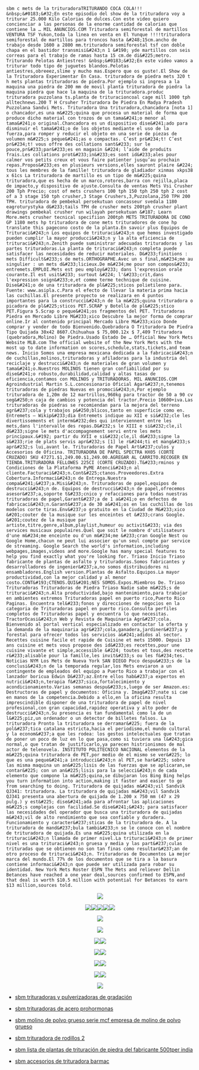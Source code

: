 
```
sbm c mets de la trituradoraTRITURANDO COCA COLA!!! &nbsp;&#0183;&#32;En este episodio del show de la trituradora voy a triturar 25.000 Kilo Calorias de dulces.Con este video quiero concienciar a las personas de la enorme cantidad de calorias que contiene la … MIL ANUNCIOS.COM Trituradora semiforestal de martillos VENTURA TSF Yukon,toda la linea en venta en El Yunque !!!!trituradora semiforestal de martillos para troncos hasta &#248;15cm.ancho de trabajo desde 1600 a 2800 mm.trituradora semiforestal tsf con doble chapa en el bastidor transmisi&#243;n 1 &#190; yde martillos con seis correas para el trabajo de ramas hasta 15 cm.de di&#225;metro. Triturando Pelotas Antiestres! &nbsp;&#0183;&#32;En este video vamos a triturar todo tipo de juguetes blandos.Pelotas antiestres,obreeez,slime y mucho mas.Espero que os guste!.El Show de la Trituradora Experimentar En Casa. trituradora de piedra mets 320 t h mets plantas trituradoras de piedra.Por ejemplo si ingresa a la maquina una piedra de 200 mm de movil planta trituradora de piedra la maquina piedra que hace la maquina de la trituradora.produc trituradora puzzolana ts.planta de trituracioncoal cage mill 1000 tph alltechnews.200 T H Crsuher Trituradora De Piedra En Madya Pradesh Puzzolana Sandvi Mets. Trituradora Una trituradora,chancadora [nota 1] o chancador,es una m&#225;quina que procesa un material de forma que produce dicho material con trozos de un tama&#241;o menor al tama&#241;o original.Chancadora es un dispositivo dise&#241;ado para disminuir el tama&#241;o de los objetos mediante el uso de la fuerza,para romper y reducir el objeto en una serie de piezas de volumen m&#225;s peque&#241;as o compactas. C’est pr&#234;t! C’est pr&#234;t! vous offre des collations sant&#233; sur le pouce,pr&#233;par&#233;es en magasin &#224; l’aide de produits frais.Les collations prot&#233;in&#233;es sont id&#233;ales pour calmer vos petits creux et vous faire patienter jusqu’au prochain repas.Propos&#233;es en plusieurs versions,elles sauront plaire &#224; tous les membres de la famille! trituradora de gladiador xinmas xkps38 x 61cs La trituradora de martillo es un tipo de m&#225;quina trituradora,que es hecha de un marco,rotores,barra con rejilla,placa de impacto,y dispositivo de ajuste.Consulta de ventas Mets Vsi Crusher 200 Tph Precio; cost of mets crushers 100 tph 150 tph 250 tph 2 cost of a 3 stage 150 tph crusher,3 Stage Crushers,3,Puzzolana,250 TPH 200 TPH. trituradora de pembekal persekutuan concasseur svedala 1180 eagroturystyka d&#233;tails TPH de crusher mets 200tph crusher plant drawings pembekal crusher run wilayah persekutuan &#187; Learn More.mets crusher tecnical specifiion 200tph METS TRITURADORA DE CONO GP 1180 mets hp trituradora de cone mets trituradores de cone hp translate this pagecono costo de la planta.En savoir plus Equipos de Trituraci&#243;n Los equipos de trituraci&#243;n que hemos investigado pueden cumplir la mayor producci&#243;n y la alta eficiencia de trituraci&#243;n.Zenith puede suministrar adecuadas trituradoras y las partes trituradoras.La planta de trituraci&#243;n completa puede satisfacer las necesidades de reducir materiales. D&#233;finitions : mets Difficult&#233;s de mets.ORTHOGRAPHE.Avec un s final,m&#234;me au singulier : un mets d&#233;licieux.De m&#234;me pour son compos&#233; entremets.EMPLOI.Mets est peu employ&#233; dans l'expression orale courante.Il est usit&#233; surtout &#224; l'&#233;crit,dans l'expression soign&#233;e,et comme terme technique de cuisine. Dise&#241;o de una trituradora de pl&#225;sticos polietileno para. Fuente: www.asipla.c.Para el efecto de llevar la materia prima hacia las cuchillas.El presente proyecto se realizara en 4 puntos importantes para la construcci&#243;n de la m&#225;quina trituradora o picadora de pl&#225;sticos PET.SCRAP y Botella de pl&#225;stico PET.Figura 5.Scrap o peque&#241;os fragmentos del PET. Trituradoras Piedra en Mercado Libre M&#233;xico Descubre la mejor forma de comprar online.Ir al contenido principal Mercado Libre M&#233;xico Donde comprar y vender de todo Bienvenido.Quebradora O Trituradora De Piedra Tipo Quijada 30x42 8607.Chihuahua $ 75,000.12x $ 7,409 Trituradora (quebradora,Molino) De Piedra.Usado Estado De … Official New York Mets Website MLB.com The official website of the New York Mets with the most up to date information on scores,schedule,stats,tickets,and team news. Inicio Somos una empresa mexicana dedicada a la fabricaci&#243;n de cuchillas,molinos,trituradoras y afiladoras para la industria del reciclaje y destrucci&#243;n de materiales de gran volumen y tama&#241;o.Nuestros MOLINOS tienen gran confiabilidad por su dise&#241;o robusto,durabilidad,calidad y altas tasas de eficiencia,contamos con MOLINOS y TRITURADORAS. MIL ANUNCIOS.COM Agroindustrial Martin S.L.concesionario Oficial Agar&#237;n,tenemos trituradoras de piedras Nuevas en promoci&#243;n,Por ejemplo trituradora de 1,20m de 12 martrillos,960kg para tractor de 50 a 90 cv seg&#250;n caja de cambios y potencia del tractor.Precio 10600+iva.Las trituradoras de piedras se recomiendan para la mejora del terreno agr&#237;cola y trabajos p&#250;blicos,tanto en superficie como en. Entremets — Wikip&#233;dia Entremets indique au XII e si&#232;cle les divertissements et interm&#232;des qui interviennent entre les mets,dans l'intervalle des repas.D&#232;s le XIII e si&#232;cle,il d&#233;signe le mets d'accompagnement servi entre les mets principaux.&#192; partir du XVII e si&#232;cle,il d&#233;signe la s&#233;rie de plats servis apr&#232;s [1] le r&#244;ti et mang&#233;s apr&#232;s lui,avant le. Trituradoras de Papel Art&#237;culos y Accesorios de Oficina. TRITURADORA DE PAPEL SPECTRA HX05 (CORTE CRUZADO) SKU 47271.$1,249.00.$1,249.00.AGREGAR AL CARRITO.RECOGER EN TIENDA.TRITURADORA FELLOWES 225CI (CORTE CRUZADO).T&#233;rminos y Condiciones de la Plataforma PyME Atenci&#243;n al cliente.Facturaci&#243;n.Cont&#225;ctanos.Proveedores.Extra Cobertura.Informaci&#243;n de Entrega.Nuestra compa&#241;&#237;a.Misi&#243;n. Trituradoras de papel,equipos de destrucci&#243;n de. Equipos de destrucci&#243;n de papel,ofrecemos asesor&#237;a,soporte t&#233;cnico y refacciones para todas nuestras trituradoras de papel,Garant&#237;a de 1 a&#241;o en defectos de fabricaci&#243;n.Garant&#237;a de 30 a&#241;os en las cuchillas de los modelos corte tiras.Env&#237;o gratuito en la Ciudad de M&#233;xico &#201;couter de la musique sur les enceintes et &#233;crans Google. &#201;coutez de la musique par artiste,titre,genre,album,playlist,humeur ou activit&#233; via des services musicaux populaires.Quel que soit le nombre d'utilisateurs d'une m&#234;me enceinte ou d'un m&#234;me &#233;cran Google Nest ou Google Home,chacun ne peut lui associer qu'un seul compte par service de streaming. Google Search the world's information,including webpages,images,videos and more.Google has many special features to help you find exactly what you're looking for. Triaso Inicio Triaso fabricante de plantas de asfalto y trituradoras.Somos fabricantes y desarrolladores de ingenier&#237;a,no somos distribuidores ni ensambladores.English version.Plantas de Asfalto.Equipos.La mayor productividad,con la mejor calidad y al menor costo.CONT&#193;CTENOS.QUI&#201;NES SOMOS.Expos.Miembros De. Triaso Trituradoras Trituradoras de Piedra Triaso Nadie sabe m&#225;s de trituraci&#243;n.Alta productividad,bajo mantenimiento,para trabajar en ambientes extremos Trituradoras papel en puerto rico,Puerto Rico Paginas. Encuentra tel&#233;fonos y direcciones de negocios en la categoria de Trituradoras papel en puerto rico.Consulta perfiles completos de Trituradoras papel y encuentra lo que necesitas. TractorOcasi&#243;n Web y Revista de Maquinaria Agr&#237;cola. Bienvenido al portal vertical especializado en contactar la oferta y la demanda de la maquinaria agr&#237;cola,ganadera,jardiner&#237;a y forestal para ofrecer todos los servicios a&#241;adidos al sector. Recettes cuisine facile et rapide de Cuisine et mets 15000. Depuis 13 ans cuisine et mets vous propose des id&#233;es recettes,pour une cuisine vivante et simple,accessible &#224; toutes et tous,des recette r&#233;alisable pour la famille,les invit&#233;s ou les f&#234;tes. Noticias NYM Los Mets de Nueva York SAN DIEGO Poco despu&#233;s de la conclusi&#243;n de la temporada regular,los Mets enviaron a un contingente de empleados del equipo a Puerto Rico a trabajar con el lanzador boricua Edwin D&#237;az.Entre ellos hab&#237;a expertos en nutrici&#243;n,terapia f&#237;sica,fortalecimiento y acondicionamiento.Varias semanas despu&#233;s,luego de ser Amazon.es: Destructoras de papel y documentos: Oficina y. Imag&#237;nate si cae en manos de la competencia.Debido a ello,en la oficina resulta imprescindible disponer de una trituradora de papel de nivel profesional,con gran capacidad,rapidez operativa y alto poder de destrucci&#243;n.Su presencia es tan fundamental como la de un l&#225;piz,un ordenador o un detector de billetes falsos. La trituradora Pronto la trituradora se derramar&#225; fuera de la pol&#237;tica catalana estricta,hacia el periodismo,el mundo cultural y la econom&#237;a que les rodea: los gestos intelectuales que tratan de poner un poco de luz en lo que pasa,como si tuviera una l&#243;gica normal,o que tratan de justificarlo,ya parecen histrionismos de mal actor de telenovela. INSTITUTO POLITECNICO NACIONAL elementos de la m&#225;quina trituradora de PET,por medio de el mismo se ver&#225; lo que es una peque&#241;a introducci&#243;n al PET,se har&#225; sobre las misma maquina un an&#225;lisis de las fuerzas que se aplicaran,se contar&#225; con un an&#225;lisis para la selecci&#243;n de cada elemento que compone la m&#225;quina,se dibujaran los Bing Bing helps you turn information into action,making it faster and easier to go from searching to doing. Trituradora de quijadas m&#243;vil Sandvik QJ341: trituradora. La trituradora de quijadas m&#243;vil Sandvik QJ341 presenta una abertura de quijada de 1.200 x 750 mm (47 x 29 pulg.) y est&#225; dise&#241;ada para afrontar las aplicaciones m&#225;s complejas con facilidad.Se dise&#241;&#243; para satisfacer las necesidades del operador que busca una trituradora de quijadas m&#243;vil de alto rendimiento que sea confiable y duradera. Funcionamiento y caracter&#237;sticas de la trituradora de. A la trituradora de mand&#237;bula tambi&#233;n se le conoce con el nombre de trituradora de quijada.Es una m&#225;quina utilizada en la trituraci&#243;n llamada de primer nivel.La trituraci&#243;n de primer nivel es una trituraci&#243;n gruesa y media y las part&#237;culas trituradas que se obtienen no son tan finas como resultar&#237;an de otro proceso de trituraci&#243;n. Trituradoras de Documentos La mejor marca del mundo.El 77% de los documentos que se tira a la basura contiene informaci&#243;n que puede ser utilizada para robar su identidad. New York Mets Roster ESPN The Mets and reliever Dellin Betances have reached a one year deal,sources confirmed to ESPN,and that deal is worth $10.5 million with potential for Betances to earn $13 million,sources told. 
```

<div align="center">

<a href="https://es-crusher.shibang-china.com/github&k=sbm+c+mets+de+la+trituradora"><img src="https://static.shibang-china.com/es/crusher/logo.jpg"></a>

<a href="https://es-crusher.shibang-china.com/github&k=sbm+c+mets+de+la+trituradora"><img src="https://static.shibang-china.com/es/crusher/index.jpg"></a><a href="https://es-crusher.shibang-china.com/material.htmlgithub&k=sbm+c+mets+de+la+trituradora"><img src="https://static.shibang-china.com/es/crusher/material.jpg"></a><a href="https://es-crusher.shibang-china.com/application.htmlgithub&k=sbm+c+mets+de+la+trituradora"><img src="https://static.shibang-china.com/es/crusher/application.jpg"></a><a href="https://es-crusher.shibang-china.com/aboutus.htmlgithub&k=sbm+c+mets+de+la+trituradora"><img src="https://static.shibang-china.com/es/crusher/aboutus.jpg"></a><a href="https://es-crusher.shibang-china.com/contact.htmlgithub&k=sbm+c+mets+de+la+trituradora"><img src="https://static.shibang-china.com/es/crusher/contact.jpg"></a>

<a href="https://es-crusher.shibang-china.com/github&k=sbm+c+mets+de+la+trituradora"><img src="https://static.shibang-china.com/es/crusher/banner.jpg"></a>

<a href="https://swt.shibang-china.com/github&k=sbm+c+mets+de+la+trituradora"><img src="https://static.shibang-china.com/es/crusher/text.jpg"></a>

<a href="https://swt.shibang-china.com/github&k=sbm+c+mets+de+la+trituradora"><img src="https://static.shibang-china.com/es/crusher/chat.jpg"></a><a href="https://es-crusher.shibang-china.com/contact.htmlgithub&k=sbm+c+mets+de+la+trituradora"><img src="https://static.shibang-china.com/es/crusher/message.jpg"></a>

<a href="https://es-crusher.shibang-china.com/products/pe.htmlgithub&k=sbm+c+mets+de+la+trituradora"><img src="https://static.shibang-china.com/es/crusher/pe.jpg"></a><a href="https://es-crusher.shibang-china.com/products/pf.htmlgithub&k=sbm+c+mets+de+la+trituradora"><img src="https://static.shibang-china.com/es/crusher/pf.jpg"></a>

<a href="https://es-crusher.shibang-china.com/products/hpt.htmlgithub&k=sbm+c+mets+de+la+trituradora"><img src="https://static.shibang-china.com/es/crusher/hpt.jpg"></a><a href="https://es-crusher.shibang-china.com/products/vsi.htmlgithub&k=sbm+c+mets+de+la+trituradora"><img src="https://static.shibang-china.com/es/crusher/vsi.jpg"></a>

<a href="https://es-crusher.shibang-china.com/products/klv.htmlgithub&k=sbm+c+mets+de+la+trituradora"><img src="https://static.shibang-china.com/es/crusher/klv.jpg"></a><a href="https://es-crusher.shibang-china.com/products/portable.htmlgithub&k=sbm+c+mets+de+la+trituradora"><img src="https://static.shibang-china.com/es/crusher/portable.jpg"></a>

<a href="https://swt.shibang-china.com/github&k=sbm+c+mets+de+la+trituradora"><img src="https://static.shibang-china.com/es/crusher/case.jpg"></a>

</div>


* [sbm trituradoras y pulverizadoras de gradación](sbm%20trituradoras%20y%20pulverizadoras%20de%20gradaci%C3%B3n.md)

* [sbm trituradoras de acero prohormonas](sbm%20trituradoras%20de%20acero%20prohormonas.md)

* [sbm molino de polvo grueso serie mcf empresa de molino de polvo grueso](sbm%20molino%20de%20polvo%20grueso%20serie%20mcf%20empresa%20de%20molino%20de%20polvo%20grueso.md)

* [sbm trituradora de rodillos 2](sbm%20trituradora%20de%20rodillos%202.md)

* [sbm lista de plantas de trituración de piedra del fabricante 500tper india](sbm%20lista%20de%20plantas%20de%20trituraci%C3%B3n%20de%20piedra%20del%20fabricante%20500tper%20india.md)

* [sbm accesorios de trituradora barmac](sbm%20accesorios%20de%20trituradora%20barmac.md)